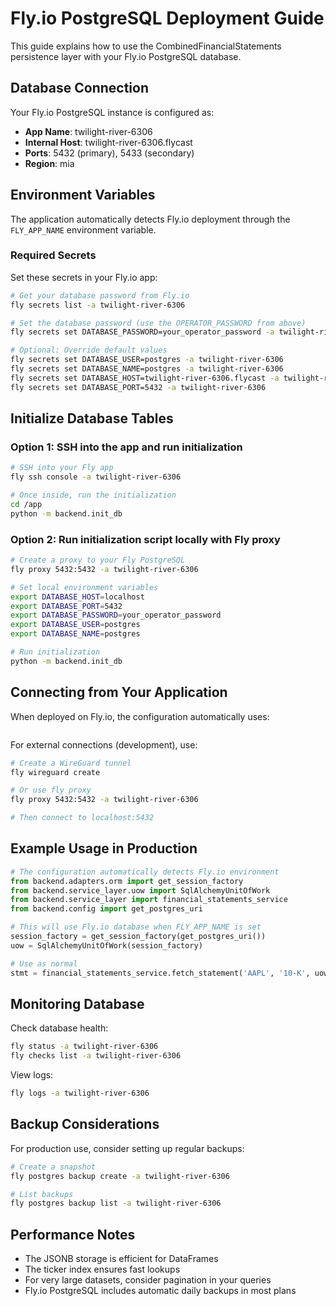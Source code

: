 # Fly.io PostgreSQL Deployment Guide

This guide explains how to use the CombinedFinancialStatements persistence layer with your Fly.io PostgreSQL database.

## Database Connection

Your Fly.io PostgreSQL instance is configured as:
- **App Name**: twilight-river-6306
- **Internal Host**: twilight-river-6306.flycast
- **Ports**: 5432 (primary), 5433 (secondary)
- **Region**: mia

## Environment Variables

The application automatically detects Fly.io deployment through the `FLY_APP_NAME` environment variable.

### Required Secrets

Set these secrets in your Fly.io app:

```bash
# Get your database password from Fly.io
fly secrets list -a twilight-river-6306

# Set the database password (use the OPERATOR_PASSWORD from above)
fly secrets set DATABASE_PASSWORD=your_operator_password -a twilight-river-6306

# Optional: Override default values
fly secrets set DATABASE_USER=postgres -a twilight-river-6306
fly secrets set DATABASE_NAME=postgres -a twilight-river-6306
fly secrets set DATABASE_HOST=twilight-river-6306.flycast -a twilight-river-6306
fly secrets set DATABASE_PORT=5432 -a twilight-river-6306
```

## Initialize Database Tables

### Option 1: SSH into the app and run initialization

```bash
# SSH into your Fly app
fly ssh console -a twilight-river-6306

# Once inside, run the initialization
cd /app
python -m backend.init_db
```

### Option 2: Run initialization script locally with Fly proxy

```bash
# Create a proxy to your Fly PostgreSQL
fly proxy 5432:5432 -a twilight-river-6306

# Set local environment variables
export DATABASE_HOST=localhost
export DATABASE_PORT=5432
export DATABASE_PASSWORD=your_operator_password
export DATABASE_USER=postgres
export DATABASE_NAME=postgres

# Run initialization
python -m backend.init_db
```

## Connecting from Your Application

When deployed on Fly.io, the configuration automatically uses:
```postgresql://postgres:$DATABASE_PASSWORD@twilight-river-6306.flycast:5432/postgres
```

For external connections (development), use:
```bash
# Create a WireGuard tunnel
fly wireguard create

# Or use fly proxy
fly proxy 5432:5432 -a twilight-river-6306

# Then connect to localhost:5432
```

## Example Usage in Production

```python
# The configuration automatically detects Fly.io environment
from backend.adapters.orm import get_session_factory
from backend.service_layer.uow import SqlAlchemyUnitOfWork
from backend.service_layer import financial_statements_service
from backend.config import get_postgres_uri

# This will use Fly.io database when FLY_APP_NAME is set
session_factory = get_session_factory(get_postgres_uri())
uow = SqlAlchemyUnitOfWork(session_factory)

# Use as normal
stmt = financial_statements_service.fetch_statement('AAPL', '10-K', uow)
```

## Monitoring Database

Check database health:
```bash
fly status -a twilight-river-6306
fly checks list -a twilight-river-6306
```

View logs:
```bash
fly logs -a twilight-river-6306
```

## Backup Considerations

For production use, consider setting up regular backups:
```bash
# Create a snapshot
fly postgres backup create -a twilight-river-6306

# List backups
fly postgres backup list -a twilight-river-6306
```

## Performance Notes

- The JSONB storage is efficient for DataFrames
- The ticker index ensures fast lookups
- For very large datasets, consider pagination in your queries
- Fly.io PostgreSQL includes automatic daily backups in most plans
